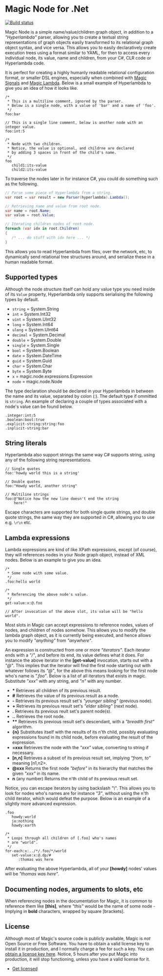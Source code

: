 
# Magic Node for .Net

[![Build status](https://travis-ci.org/polterguy/magic.node.svg?master)](https://travis-ci.org/polterguy/magic.node)

Magic Node is a simple name/value/children graph object, in addition to a _"Hyperlambda"_ parser, allowing you to
create a textual string representations of graph objects easily transformed to its relational graph object syntax,
and vice versa. This allows you to easily declaratively create execution trees using a format similar to YAML, for 
then to access every individual node, its value, name and children, from your C#, CLR code or Hyperlambda code.

It is perfect for creating a highly humanly readable relational configuration format, or smaller DSL engines,
especially when combined with [Magic Signals](https://github.com/polterguy/magic.signals) and
[Magic Lambda](https://github.com/polterguy/magic.lambda). Below is a small
example of Hyperlambda to give you an idea of how it looks like.

```
/*
 * This is a multiline comment, ignored by the parser.
 * Below is a single node, with a value of 'bar' and a name of 'foo'.
 */
foo:bar

// This is a single line comment, below is another node with an integer value.
foo:int:5

/*
 * Node with two children.
 * Notice, the value is optional, and childrne are declared
 * by adding 3 spaces in front of the child's name.
 */
foo
   child1:its-value
   child2:its-value
```

To traverse the nodes later in for instance C#, you could do something such as the following.

```csharp
// Parse some piece of Hyperlambda from a string.
var root = var result = new Parser(hyperlambda).Lambda();

// Retrieving name and value from root node.
var name = root.Name;
var value = root.Value;

// Iterating children nodes of root node.
foreach (var idx in root.Children)
{
   /* ... do stuff with idx here ... */
}
```

This allows you to read Hyperlambda from files, over the network, etc, to dynamically send
relational tree structures around, and serialize these in a human readable format.

## Supported types

Although the node structure itself can hold any value type you need inside of its `Value` property,
Hyperlambda only supports serialising the following types by default.

* `string` = System.String
* `int` = System.Int32
* `uint` = System.UInt32
* `long` = System.Int64
* `ulong` = System.UInt64
* `decimal` = System.Decimal
* `double` = System.Double
* `single` = System.Single
* `bool` = System.Boolean
* `date` = System.DateTime
* `guid` = System.Guid
* `char` = System.Char
* `byte` = System.Byte
* `x` = magic.node.expressions.Expression
* `node` = magic.node.Node

The type declaration should be declared in your Hyperlambda in between the name and its value, separated by colon (:).
The default type if ommitted is `string`. An example of declaring a couple of types associated with a node's value
can be found below.

```
.integer:int:5
.boolean:bool:true
.explicit-string:string:foo
.inplicit-string:bar
```

## String literals

Hyperlambda also support strings the same way C# supports string, using any of the following string representations.

```
// Single quotes
foo:'howdy world this is a string'

// Double quotes
foo:"Howdy world, another string"

// Multiline strings
foo:@"Notice how the new line doesn't end the string
    here!"
```

Escape characters are supported for both single quote strings, and double quote strings, the same way they
are supported in C#, allowing you to use e.g. `\r\n` etc.

## Lambda expressions

Lambda expressions are kind of like XPath expressions, except (of course), they will references nodes
in your Node graph object, instead of XML nodes. Below is an example to give you an idea.

```
/*
 * Some node with some value.
 */
.foo:hello world

/*
 * Referencing the above node's value.
 */
get-value:x:@.foo

// After invocation of the above slot, its value will be "hello world".
```

Most slots in Magic can accept expressions to reference nodes, values of nodes, and children of
nodes somehow. This allows you to modify the lambda graph object, as it is currently being executed,
and hence allows you to modify _"anything"_ from _"anywhere"_.

An expression is constructed from one or more _"iterators"_. Each iterator ends with a _"/"_, and before
its end, its value defines what it does. For instance the above iterator in the __[get-value]__ invocation,
starts out with a _"@"_. This implies that the iterator will find the first node starting out with whatever
follows its _"@"_, for the above this means looking for the first node who's name is _".foo"_. Below is a list
of all iterators that exists in magic. Substitute _"xxx"_ with any string, and _"n"_ with any number.

* __\*__ Retrieves all children of its previous result.
* __\#__ Retrieves the value of its previous result as a node.
* __\-__ Retrieves its previous result set's _"younger sibling"_ (previous node).
* __\+__ Retrieves its previous result set's _"elder sibling"_ (next node).
* __.__ Retrieves its previous reult set's parent node(s).
* __..__ Retrieves the root node.
* __\*\*__ Retrieves its previous result set's descendant, with a _"breadth first"_ algorithm.
* __{n}__ Substitutes itself with the results of its n'th child, possibly evaluating expressions found in its child node, before evaluating the result of the expression.
* __=xxx__ Retrieves the node with the _"xxx"_ value, converting to string if necessary.
* __[n,n]__ Retrieves a subset of its previous result set, implying _"from, to"_ meaning \[n1,n2\>.
* __@xxx__ Returns the first node _"before"_ in its hierarchy that matches the given _"xxx"_ in its name.
* __n__ (any number) Returns the n'th child of its previous result set.

Notice, you can escape iterators by using backslash _"\\"_. This allows you to look for nodes who's names
are for instance _"3"_, without using the n'th child iterator, which would defeat the purpose. Below
is an example of a slightly more advanced expression.

```
.foo
   howdy:world
   jo:nothing
   howdy:earth

/*
 * Loops through all children of [.foo] who's names
 * are "world".
 */
for-each:x:../*/.foo/*/world
   set-value:x:@.dp/#
      :thomas was here
```

After evaluating the above Hyperlambda, all of your __[howdy]__ nodes' values will be _"thomas was here"_.

## Documenting nodes, arguments to slots, etc

When referencing nodes in the documentation for Magic, it is common to reference them like __[this]__, where
_"this"_ would be the name of some node - Implying in __bold__ characters, wrapped by square [brackets].

## License

Although most of Magic's source code is publicly available, Magic is _not_ Open Source or Free Software.
You have to obtain a valid license key to install it in production, and I normally charge a fee for such a
key. You can [obtain a license key here](https://servergardens.com/buy/).
Notice, 5 hours after you put Magic into production, it will stop functioning, unless you have a valid
license for it.

* [Get licensed](https://servergardens.com/buy/)
